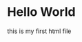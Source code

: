 <!DOCTYPE html>
<html lang="en">
<head>
    <meta charset="UTF-8">
    <meta name="viewport" content="width=<<device-width>, initial-scale=1.0">
    <title>Document</title>
</head>
<body>
    <h1>Hello World</h1>
    <p>this is my first html file</p>

</body>
</htm
